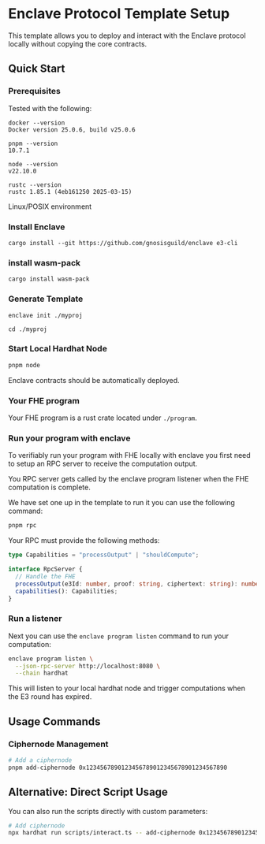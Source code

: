 # Enclave Protocol Template Setup

This template allows you to deploy and interact with the Enclave protocol locally without copying the core contracts.

## Quick Start

### Prerequisites

Tested with the following:

```
docker --version
Docker version 25.0.6, build v25.0.6
```

```
pnpm --version
10.7.1
```

```
node --version
v22.10.0
```

```
rustc --version
rustc 1.85.1 (4eb161250 2025-03-15)
```

Linux/POSIX environment

### Install Enclave

```
cargo install --git https://github.com/gnosisguild/enclave e3-cli
```

### install wasm-pack

```
cargo install wasm-pack
```

### Generate Template

```
enclave init ./myproj
```

```
cd ./myproj
```

### Start Local Hardhat Node

```bash
pnpm node
```

Enclave contracts should be automatically deployed.

### Your FHE program

Your FHE program is a rust crate located under `./program`.

### Run your program with enclave

To verifiably run your program with FHE locally with enclave you first need to setup an RPC server to receive the computation output.

You RPC server gets called by the enclave program listener when the FHE computation is complete.

We have set one up in the template to run it you can use the following command:

```bash
pnpm rpc
```

Your RPC must provide the following methods:

```ts
type Capabilities = "processOutput" | "shouldCompute";

interface RpcServer {
  // Handle the FHE
  processOutput(e3Id: number, proof: string, ciphertext: string): number;
  capabilities(): Capabilities;
}
```

### Run a listener

Next you can use the `enclave program listen` command to run your computation:

```bash
enclave program listen \
  --json-rpc-server http://localhost:8080 \
  --chain hardhat
```

This will listen to your local hardhat node and trigger computations when the E3 round has expired.

## Usage Commands

### Ciphernode Management

```bash
# Add a ciphernode
pnpm add-ciphernode 0x1234567890123456789012345678901234567890
```

## Alternative: Direct Script Usage

You can also run the scripts directly with custom parameters:

```bash
# Add ciphernode
npx hardhat run scripts/interact.ts -- add-ciphernode 0x1234567890123456789012345678901234567890
```
